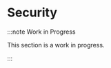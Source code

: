 # Security

:::note Work in Progress

This section is a work in progress.

:::

<!--
security - hardware isolation

tenancy isolation
 -->
